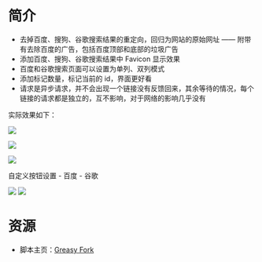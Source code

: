 # 简介

* 去掉百度、搜狗、谷歌搜索结果的重定向，回归为网站的原始网址 —— 附带有去除百度的广告，包括百度顶部和底部的垃圾广告
* 添加百度、搜狗、谷歌搜索结果中 Favicon 显示效果
* 百度和谷歌搜索页面可以设置为单列、双列模式
* 添加标记数量，标记当前的 id，界面更好看
* 请求是异步请求，并不会出现一个链接没有反馈回来，其余等待的情况，每个链接的请求都是独立的，互不影响，对于网络的影响几乎没有

实际效果如下：

![](https://greasyfork.org/system/screenshots/screenshots/000/002/620/original/1125_0_%E7%9C%8B%E5%9B%BE%E7%8E%8B.png)

![](https://ws1.sinaimg.cn/large/6a155794ly1fpyfzr0h2rj21870oadli.jpg)

![](https://ws1.sinaimg.cn/large/6a155794ly1fpyg1k0cp7j21bk0okn09.jpg)

自定义按钮设置 - 百度 - 谷歌

![](https://ws1.sinaimg.cn/large/6a155794gy1ftpfahynuej20ys0gbn1a.jpg)
![](https://ws1.sinaimg.cn/large/6a155794gy1ftpfcbffgwj211c0g5q6y.jpg)

# 资源

* 脚本主页：[Greasy Fork](https://greasyfork.org/zh-CN/scripts/14178-ac-baidu-%E9%87%8D%E5%AE%9A%E5%90%91%E4%BC%98%E5%8C%96%E7%99%BE%E5%BA%A6%E6%90%9C%E7%8B%97%E8%B0%B7%E6%AD%8C%E6%90%9C%E7%B4%A2-%E5%8E%BB%E5%B9%BF%E5%91%8A-favicon-%E5%8F%8C%E5%88%97)
